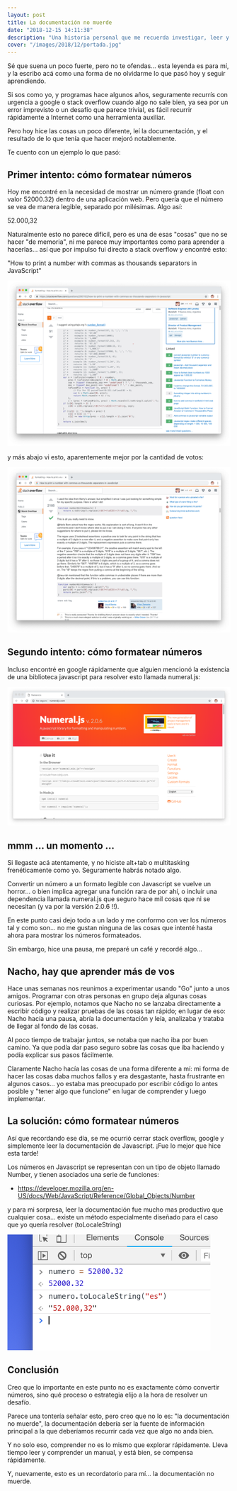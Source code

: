 ```yaml
---
layout: post
title: La documentación no muerde
date: "2018-12-15 14:11:38"
description: "Una historia personal que me recuerda investigar, leer y comprender en lugar de explorar rápidamente una solución en stackoverflow."
cover: "/images/2018/12/portada.jpg"
---
```


Sé que suena un poco fuerte, pero no te ofendas... esta leyenda es para mí, y la escribo acá como una forma de no olvidarme lo que pasó hoy y seguir aprendiendo.

Si sos como yo, y programas hace algunos años, seguramente recurrís con urgencia a google o stack overflow cuando algo no sale bien, ya sea por un error imprevisto o un desafío que parece trivial, es fácil recurrir rápidamente a Internet como una herramienta auxiliar.

Pero hoy hice las cosas un poco diferente, leí la documentación, y el resultado de lo que tenía que hacer mejoró notablemente.

Te cuento con un ejemplo lo que pasó:

## Primer intento: cómo formatear números

Hoy me encontré en la necesidad de mostrar un número grande (float con valor 52000.32) dentro de una aplicación web. Pero quería que el número se vea de manera legible, separado por milésimas. Algo así:

52.000,32

Naturalmente esto no parece difícil, pero es una de esas "cosas" que no se hacer "de memoria", ni me parece muy importantes como para aprender a hacerlas... así que por impulso fui directo a stack overflow y encontré esto:

"How to print a number with commas as thousands separators in JavaScript"

![image-20181211172619832](/images/2018/12/image-20181211172619832.png)

y más abajo vi esto, aparentemente mejor por la cantidad de votos:

![image-20181211172703438](/images/2018/12/image-20181211172703438.png)

## Segundo intento: cómo formatear números

Incluso encontré en google rápidamente que alguien mencionó la existencia de una biblioteca javascript para resolver esto llamada numeral.js:

![image-20181211172850568](/images/2018/12/image-20181211172850568.png)

## mmm ... un momento ...

Si llegaste acá atentamente, y no hiciste alt+tab o multitasking frenéticamente como yo. Seguramente habrás notado algo.

Convertir un número a un formato legible con Javascript se vuelve un horror... o bien implica agregar una función rara de por ahí, o incluir una dependencia llamada numeral.js que seguro hace mil cosas que ni se necesitan (y va por la versión 2.0.6 !!).

En este punto casi dejo todo a un lado y me conformo con ver los números tal y como son... no me gustan ninguna de las cosas que intenté hasta ahora para mostrar los números formateados.

Sin embargo, hice una pausa, me preparé un café y recordé algo...

## Nacho, hay que aprender más de vos

Hace unas semanas nos reunimos a experimentar usando "Go" junto a unos amigos. Programar con otras personas en grupo deja algunas cosas curiosas. Por ejemplo, notamos que Nacho no se lanzaba directamente a escribir código y realizar pruebas de las cosas tan rápido; en lugar de eso: Nacho hacía una pausa, abría la documentación y leía, analizaba y trataba de llegar al fondo de las cosas.

Al poco tiempo de trabajar juntos, se notaba que nacho iba por buen camino. Ya que podía dar paso seguro sobre las cosas que iba haciendo y podía explicar sus pasos fácilmente.

Claramente Nacho hacía las cosas de una forma diferente a mí: mi forma de hacer las cosas daba muchos fallos y era desgastante, hasta frustrante en algunos casos... yo estaba mas preocupado por escribir código lo antes posible y "tener algo que funcione" en lugar de comprender y luego implementar.

## La solución: cómo formatear números

Así que recordando ese día, se me ocurrió cerrar stack overflow, google y simplemente leer la documentación de Javascript. ¡Fue lo mejor que hice esta tarde!

Los números en Javascript se representan con un tipo de objeto llamado Number, y tienen asociados una serie de funciones:

- https://developer.mozilla.org/en-US/docs/Web/JavaScript/Reference/Global_Objects/Number

y para mi sorpresa, leer la documentación fue mucho mas productivo que cualquier cosa... existe un método especialmente diseñado para el caso que yo quería resolver (toLocaleString)

![image-20181211174816305](/images/2018/12/image-20181211174816305.png)

## Conclusión

Creo que lo importante en este punto no es exactamente cómo convertir números, sino qué proceso o estrategia elijo a la hora de resolver un desafío.

Parece una tontería señalar esto, pero creo que no lo es: "la documentación no muerde", la documentación debería ser la fuente de información principal a la que deberíamos recurrir cada vez que algo no anda bien.

Y no solo eso, comprender no es lo mismo que explorar rápidamente. Lleva tiempo leer y comprender un manual, y está bien, se compensa rápidamente.

Y, nuevamente, esto es un recordatorio para mí... la documentación no muerde.
